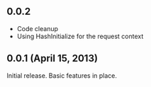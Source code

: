 ## 0.0.2

  - Code cleanup
  - Using HashInitialize for the request context

## 0.0.1  (April 15, 2013)

Initial release. Basic features in place.